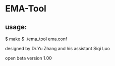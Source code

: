 # EMA-Tool

## usage:
$ make 
$ ./ema_tool ema.conf

designed by Dr.Yu Zhang and his assistant Siqi Luo

open beta version 1.00
